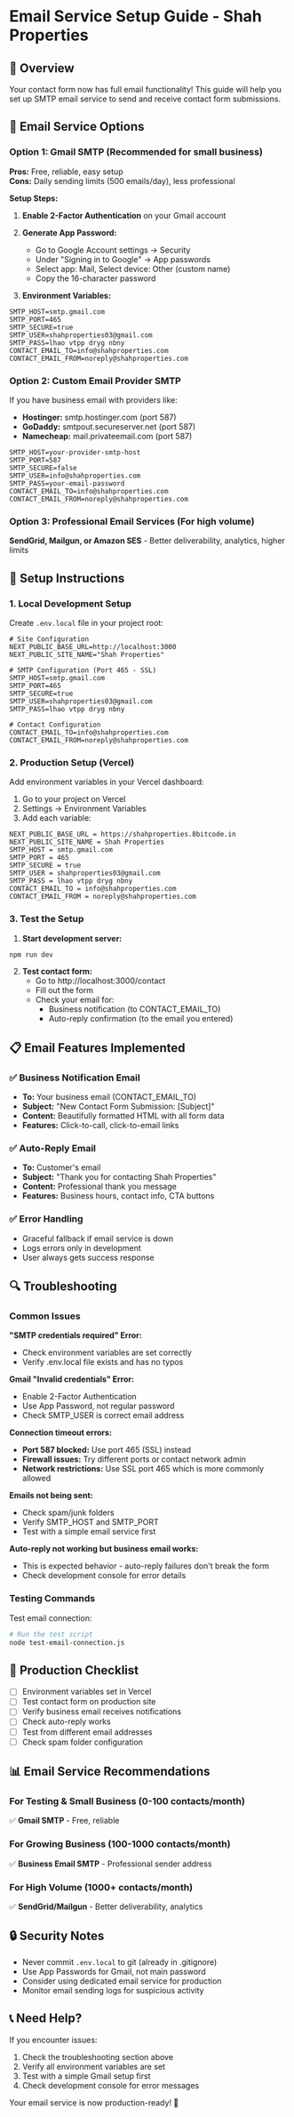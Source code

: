# Email Service Setup Guide - Shah Properties

## 🎯 Overview

Your contact form now has full email functionality! This guide will help you set up SMTP email service to send and receive contact form submissions.

## 📧 Email Service Options

### Option 1: Gmail SMTP (Recommended for small business)

**Pros:** Free, reliable, easy setup  
**Cons:** Daily sending limits (500 emails/day), less professional

**Setup Steps:**

1. **Enable 2-Factor Authentication** on your Gmail account
2. **Generate App Password:**
   - Go to Google Account settings → Security
   - Under "Signing in to Google" → App passwords
   - Select app: Mail, Select device: Other (custom name)
   - Copy the 16-character password

3. **Environment Variables:**
```env
SMTP_HOST=smtp.gmail.com
SMTP_PORT=465
SMTP_SECURE=true
SMTP_USER=shahproperties03@gmail.com
SMTP_PASS=lhao vtpp dryg nbny
CONTACT_EMAIL_TO=info@shahproperties.com
CONTACT_EMAIL_FROM=noreply@shahproperties.com
```

### Option 2: Custom Email Provider SMTP

If you have business email with providers like:
- **Hostinger:** smtp.hostinger.com (port 587)
- **GoDaddy:** smtpout.secureserver.net (port 587)
- **Namecheap:** mail.privateemail.com (port 587)

```env
SMTP_HOST=your-provider-smtp-host
SMTP_PORT=587
SMTP_SECURE=false
SMTP_USER=info@shahproperties.com
SMTP_PASS=your-email-password
CONTACT_EMAIL_TO=info@shahproperties.com
CONTACT_EMAIL_FROM=noreply@shahproperties.com
```

### Option 3: Professional Email Services (For high volume)

**SendGrid, Mailgun, or Amazon SES** - Better deliverability, analytics, higher limits

## 🔧 Setup Instructions

### 1. Local Development Setup

Create `.env.local` file in your project root:

```env
# Site Configuration
NEXT_PUBLIC_BASE_URL=http://localhost:3000
NEXT_PUBLIC_SITE_NAME="Shah Properties"

# SMTP Configuration (Port 465 - SSL)
SMTP_HOST=smtp.gmail.com
SMTP_PORT=465
SMTP_SECURE=true
SMTP_USER=shahproperties03@gmail.com
SMTP_PASS=lhao vtpp dryg nbny

# Contact Configuration
CONTACT_EMAIL_TO=info@shahproperties.com
CONTACT_EMAIL_FROM=noreply@shahproperties.com
```

### 2. Production Setup (Vercel)

Add environment variables in your Vercel dashboard:

1. Go to your project on Vercel
2. Settings → Environment Variables
3. Add each variable:

```
NEXT_PUBLIC_BASE_URL = https://shahproperties.8bitcode.in
NEXT_PUBLIC_SITE_NAME = Shah Properties
SMTP_HOST = smtp.gmail.com
SMTP_PORT = 465
SMTP_SECURE = true
SMTP_USER = shahproperties03@gmail.com
SMTP_PASS = lhao vtpp dryg nbny
CONTACT_EMAIL_TO = info@shahproperties.com
CONTACT_EMAIL_FROM = noreply@shahproperties.com
```

### 3. Test the Setup

1. **Start development server:**
```bash
npm run dev
```

2. **Test contact form:**
   - Go to http://localhost:3000/contact
   - Fill out the form
   - Check your email for:
     - Business notification (to CONTACT_EMAIL_TO)
     - Auto-reply confirmation (to the email you entered)

## 📋 Email Features Implemented

### ✅ Business Notification Email
- **To:** Your business email (CONTACT_EMAIL_TO)
- **Subject:** "New Contact Form Submission: [Subject]"
- **Content:** Beautifully formatted HTML with all form data
- **Features:** Click-to-call, click-to-email links

### ✅ Auto-Reply Email
- **To:** Customer's email
- **Subject:** "Thank you for contacting Shah Properties"
- **Content:** Professional thank you message
- **Features:** Business hours, contact info, CTA buttons

### ✅ Error Handling
- Graceful fallback if email service is down
- Logs errors only in development
- User always gets success response

## 🔍 Troubleshooting

### Common Issues

**"SMTP credentials required" Error:**
- Check environment variables are set correctly
- Verify .env.local file exists and has no typos

**Gmail "Invalid credentials" Error:**
- Enable 2-Factor Authentication
- Use App Password, not regular password
- Check SMTP_USER is correct email address

**Connection timeout errors:**
- **Port 587 blocked:** Use port 465 (SSL) instead
- **Firewall issues:** Try different ports or contact network admin
- **Network restrictions:** Use SSL port 465 which is more commonly allowed

**Emails not being sent:**
- Check spam/junk folders
- Verify SMTP_HOST and SMTP_PORT
- Test with a simple email service first

**Auto-reply not working but business email works:**
- This is expected behavior - auto-reply failures don't break the form
- Check development console for error details

### Testing Commands

Test email connection:
```bash
# Run the test script
node test-email-connection.js
```

## 🚀 Production Checklist

- [ ] Environment variables set in Vercel
- [ ] Test contact form on production site
- [ ] Verify business email receives notifications
- [ ] Check auto-reply works
- [ ] Test from different email addresses
- [ ] Check spam folder configuration

## 📊 Email Service Recommendations

### For Testing & Small Business (0-100 contacts/month)
✅ **Gmail SMTP** - Free, reliable

### For Growing Business (100-1000 contacts/month)
✅ **Business Email SMTP** - Professional sender address

### For High Volume (1000+ contacts/month)
✅ **SendGrid/Mailgun** - Better deliverability, analytics

## 🔒 Security Notes

- Never commit `.env.local` to git (already in .gitignore)
- Use App Passwords for Gmail, not main password
- Consider using dedicated email service for production
- Monitor email sending logs for suspicious activity

## 📞 Need Help?

If you encounter issues:
1. Check the troubleshooting section above
2. Verify all environment variables are set
3. Test with a simple Gmail setup first
4. Check development console for error messages

Your email service is now production-ready! 🎉 